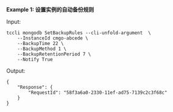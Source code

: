 **Example 1: 设置实例的自动备份规则**



Input: 

```
tccli mongodb SetBackupRules --cli-unfold-argument  \
    --InstanceId cmgo-abcede \
    --BackupTime 22 \
    --BackupMethod 1 \
    --BackupRetentionPeriod 7 \
    --Notify True
```

Output: 
```
{
    "Response": {
        "RequestId": "58f3a6a0-2330-11ef-ad75-7139c2c3f68c"
    }
}
```

